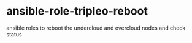 # ansible-role-tripleo-reboot
ansible roles to reboot the undercloud and overcloud nodes and check status


